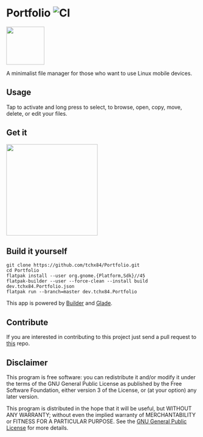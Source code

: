 # Portfolio ![CI](https://github.com/tchx84/Portfolio/workflows/CI/badge.svg)

<img height="100" src="https://github.com/tchx84/Portfolio/blob/master/data/dev.tchx84.Portfolio.svg">

A minimalist file manager for those who want to use Linux mobile devices.

## Usage

Tap to activate and long press to select, to browse, open, copy, move, delete, or edit your files.

## Get it

[<img width="240" src="https://flathub.org/assets/badges/flathub-badge-i-en.png">](https://flathub.org/apps/details/dev.tchx84.Portfolio)

## Build it yourself

```
git clone https://github.com/tchx84/Portfolio.git
cd Portfolio
flatpak install --user org.gnome.{Platform,Sdk}//45
flatpak-builder --user --force-clean --install build dev.tchx84.Portfolio.json
flatpak run --branch=master dev.tchx84.Portfolio
```

This app is powered by [Builder](https://flathub.org/apps/details/org.gnome.Builder) and [Glade](https://flathub.org/apps/details/org.gnome.Glade).

## Contribute

If you are interested in contributing to this project just send a pull request to [this](https://github.com/tchx84/Portfolio) repo.

## Disclaimer

This program is free software: you can redistribute it and/or modify it under the terms of the GNU General Public License as published by the Free Software Foundation, either version 3 of the License, or (at your option) any later version.

This program is distributed in the hope that it will be useful, but WITHOUT ANY WARRANTY; without even the implied warranty of MERCHANTABILITY or FITNESS FOR A PARTICULAR PURPOSE. See the [GNU General Public License](COPYING) for more details.
